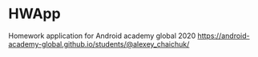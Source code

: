# HWApp
Homework application for Android academy global 2020
https://android-academy-global.github.io/students/@alexey_chaichuk/
